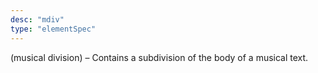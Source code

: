 ```yaml
---
desc: "mdiv"
type: "elementSpec"
---
```


(musical division) – Contains a subdivision of the body of a musical text.